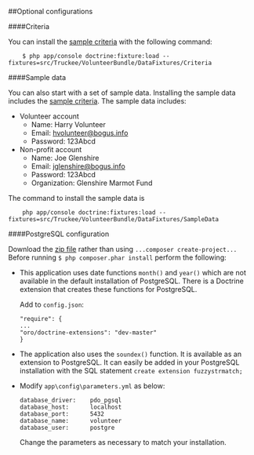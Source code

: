 ##Optional configurations

####Criteria

You can install the [sample criteria](sample_criteria.md) with the following command:

        $ php app/console doctrine:fixture:load --fixtures=src/Truckee/VolunteerBundle/DataFixtures/Criteria
        
####Sample data

You can also start with a set of sample data.  Installing the sample data includes the [sample criteria](sample_criteria.md). The sample data includes:

* Volunteer account
    * Name: Harry Volunteer
    * Email: hvolunteer@bogus.info
    * Password: 123Abcd
* Non-profit account
    * Name: Joe Glenshire
    * Email: jglenshire@bogus.info
    * Password: 123Abcd
    * Organization: Glenshire Marmot Fund

The command to install the sample data is

        php app/console doctrine:fixtures:load --fixtures=src/Truckee/VolunteerBundle/DataFixtures/SampleData
        
####PostgreSQL configuration

Download the [zip file](https://github.com/truckee/volunteer/archive/master.zip) rather than using `...composer create-project...`  Before running `$ php composer.phar install` perform the following:

*   This application uses date functions `month()` and `year()` which are not available in the default installation of PostgreSQL.  There is a Doctrine extension that creates these functions for PostgreSQL.  

    Add to `config.json`:

        "require": {
        ...
        "oro/doctrine-extensions": "dev-master"
        }
        
*   The application also uses the `soundex()` function.  It is available as an extension to PostgreSQL.  It can easily be added in your PostgreSQL installation with the SQL statement `create extension fuzzystrmatch;`

*   Modify `app\config\parameters.yml` as below:

        database_driver:    pdo_pgsql
        database_host:      localhost
        database_port:      5432
        database_name:      volunteer
        database_user:      postgre

    Change the parameters as necessary to match your installation.